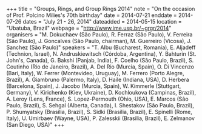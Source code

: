 +++
title = "Groups, Rings, and Group Rings 2014"
note = "On the occasion of Prof. Polcino Milies's 70th birthday"
date = 2014-07-21
enddate = 2014-07-26
dates = "July 21 - 26, 2014"
dateadded = 2014-05-15
location = "Ubatuba, Brazil"
webpage = "http://www.ime.usp.br/~grgr/2014"
organisers = "M. Dokuchaev (São Paulo), R. Ferraz (São Paulo), V. Ferreira (São Paulo), J. Goncalves (São Paulo, chairman), M. Guerreiro (Vicosa), J. Sanchez (São Paulo)"
speakers = "T. Albu (Bucharest, Romania), E. Aljadeff (Technion, Israel), N. Andruskiewitsch (Córdoba, Argentina), Y. Bahturin (St. John's, Canada), G. Bakshi (Panjab, India), F. Coelho (São Paulo, Brazil), S. Coutinho (Rio de Janeiro, Brazil), A. Del Rio (Murcia, Spain), O. Di Vincenzo (Bari, Italy), W. Ferrer (Montevideo, Uruguay), M. Ferrero (Porto Alegre, Brazil), A. Giambruno (Palermo, Italy), D. Haile (Indiana, USA), D. Herbera (Barcelona, Spain), J. Jacobo (Murcia, Spain), W. Kimmerle (Stuttgart, Germany), V. Kirichenko (Kiev, Ukraine), D. Kochloukova (Campinas, Brazil), A. Leroy (Lens, France), S. Lopez-Permouth (Ohio, USA), E. Marcos (São Paulo, Brazil), S. Sehgal (Alberta, Canada), I. Shestakov (São Paulo, Brazil), P. Shumyatsky (Brasilia, Brazil), S. Sidki (Brasilia, Brazil), E. Spinelli (Rome, Italy), U. Umirbaev (Wayne, USA), P. Zalesskii (Brasilia, Brazil), E. Zelmanov (San Diego, USA)"
+++

